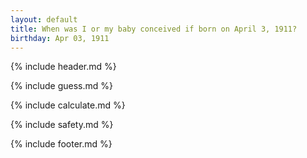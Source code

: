 ```yaml
---
layout: default
title: When was I or my baby conceived if born on April 3, 1911?
birthday: Apr 03, 1911
---
```


{% include header.md %}

{% include guess.md %}

{% include calculate.md %}

{% include safety.md %}

{% include footer.md %}




